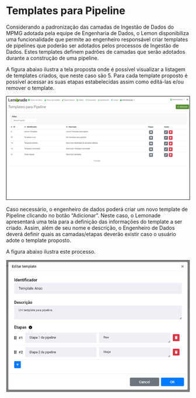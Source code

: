# Templates para Pipeline

Considerando a padronização das camadas de Ingestão de Dados do MPMG adotada pela equipe de Engenharia de Dados, o Lemon disponibiliza uma funcionalidade que permite ao engenheiro responsável criar templates de pipelines que poderão ser adotados pelos processos de Ingestão de Dados. Estes templates definem padrões de camadas que serão adotados durante a construção de uma pipeline. 

A figura abaixo ilustra a tela proposta onde é possível visualizar a listagem de templates criados, que neste caso são 5. Para cada template proposto é possível acessar as suas etapas estabelecidas assim como editá-las e/ou remover o template.

![](./screenshots/template-list.png "Listagem de templates")

Caso necessário, o engenheiro de dados poderá criar um novo template de Pipeline clicando no botão “Adicionar”. Neste caso, o Lemonade apresentará uma tela para a definição das informações do template a ser criado. Assim, além de seu nome e descrição, o Engenheiro de Dados deverá definir quais as camadas/etapas deverão existir caso o usuário adote o template proposto. 

A figura abaixo ilustra este processo.

![](./screenshots/edit-template.png "Edição de um template")

